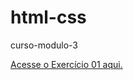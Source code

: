 # html-css
curso-modulo-3

<a href="https://gabrielfonsecasx.github.io/html-css/exerc%C3%ADcios/ex001/">Acesse o Exercício 01 aqui.</a>
